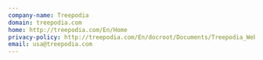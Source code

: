 ```yaml
---
company-name: Treepodia
domain: treepodia.com
home: http://treepodia.com/En/Home
privacy-policy: http://treepodia.com/En/docroot/Documents/Treepodia_Website_and_Platform_Privacy_Policy.pdf
email: usa@treepodia.com
---
```




